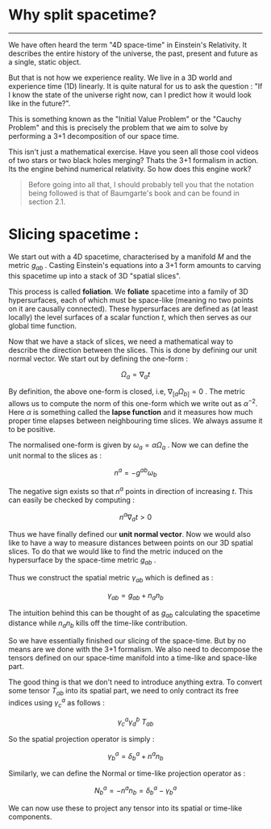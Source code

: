 # Why split spacetime?

_________________________________________________________________________________


We have often heard the term "4D space-time" in Einstein's Relativity. It describes the entire history of the universe, the past, present and future as a single, static object. 

But that is not how we experience reality. We live in a 3D world and experience time (1D) linearly. It is quite natural for us to ask the question : "If I know the state of the universe right now, can I predict how it would look like in the future?".

This is something known as the "Initial Value Problem" or the "Cauchy Problem" and this is precisely the problem that we aim to solve by performing a 3+1 decomposition of our space time.

This isn't just a mathematical exercise. Have you seen all those cool videos of two stars or two black holes merging? Thats the 3+1 formalism in action. Its the engine behind numerical relativity. So how does this engine work?

>Before going into all that, I should probably tell you that the notation being followed is that of Baumgarte's book and can be found in section 2.1.

# Slicing spacetime :

We start out with a 4D spacetime, characterised by a manifold $M$ and the metric $g_{ab}$ . Casting Einstein's equations into a 3+1 form amounts to carving this spacetime up into a stack of 3D "spatial slices".

This process is called **foliation**. We **foliate** spacetime into a family of 3D hypersurfaces, each of which must be space-like (meaning no  two points on it are causally connected). These hypersurfaces are defined as (at least locally) the level surfaces of a scalar function $t$, which then serves as our global time function.

Now that we have a stack of slices, we need a mathematical way to describe the direction between the slices. This is done by defining our unit normal vector. We start out by defining the one-form :

$$
\Omega_{a} = \nabla_{a} t
$$

By definition, the above one-form is closed, i.e, $\nabla_{[a} \Omega_{b]} = 0$ . The metric allows us to compute the norm of this one-form which we write out as $\alpha^{-2}$. Here $\alpha$ is something called the **lapse function** and it measures how much proper time elapses between neighbouring time slices. We always assume it to be positive.

The normalised one-form is given by $\omega_a = \alpha \Omega_a$ . Now we can define the unit normal to the slices as :

$$
n^a = -g^{ab}\omega _{b}
$$

The negative sign exists so that $n^a$ points in direction of increasing $t$. This can easily be checked by computing :

$$
n^a \nabla_{a} t > 0
$$

Thus we have finally defined our **unit normal vector**. Now we would also like to have a way to measure distances between points on our 3D spatial slices. To do that we would like to find the metric induced on the hypersurface by the space-time metric $g_{ab}$ .

Thus we construct the spatial metric $\gamma_{ab}$ which is defined as :

$$
\gamma_{ab} = g_{ab} + n_{a} n_{b}
$$

The intuition behind this can be thought of as $g_{ab}$ calculating the spacetime distance while $n_{a} n_{b}$ kills off the time-like contribution.

So we have essentially finished our slicing of the space-time. But by no means are we done with the 3+1 formalism. We also need to decompose the tensors defined on our space-time manifold into a time-like and space-like part.

The good thing is that we don't need to introduce anything extra. To convert some tensor $T_{ab}$ into its spatial part, we need to only contract its free indices using $\gamma_{c}^a$ as follows :

$$
\gamma^a_{c} \gamma_{d}^b \ T_{ab}
$$

So the spatial projection operator is simply :

$$
\gamma^a_{b} = \delta^a_{b} + n^a n_{b}
$$

Similarly, we can define the Normal or time-like projection operator as :

$$
N^a_{b} = -n^a n_{b} = \delta^a_{b} - \gamma^a_{b}
$$

We can now use these to project any tensor into its spatial or time-like components. 

